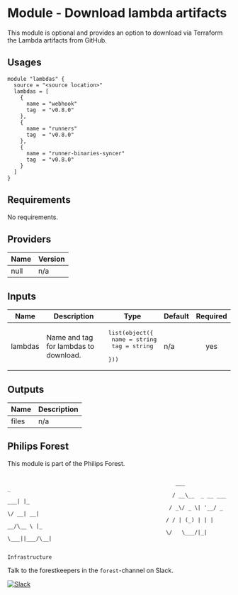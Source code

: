 # Module - Download lambda artifacts

This module is optional and provides an option to download via Terraform the Lambda artifacts from GitHub.

## Usages

```
module "lambdas" {
  source = "<source location>"
  lambdas = [
    {
      name = "webhook"
      tag  = "v0.8.0"
    },
    {
      name = "runners"
      tag  = "v0.8.0"
    },
    {
      name = "runner-binaries-syncer"
      tag  = "v0.8.0"
    }
  ]
}
```

<!-- BEGINNING OF PRE-COMMIT-TERRAFORM DOCS HOOK -->
## Requirements

No requirements.

## Providers

| Name | Version |
| ---- | ------- |
| null | n/a     |

## Inputs

| Name    | Description                           | Type                                                                        | Default | Required |
| ------- | ------------------------------------- | --------------------------------------------------------------------------- | ------- | :------: |
| lambdas | Name and tag for lambdas to download. | <pre>list(object({<br>    name = string<br>    tag  = string<br>  }))</pre> | n/a     |   yes    |

## Outputs

| Name  | Description |
| ----- | ----------- |
| files | n/a         |

<!-- END OF PRE-COMMIT-TERRAFORM DOCS HOOK -->

## Philips Forest

This module is part of the Philips Forest.

```

                                                     ___                   _
                                                    / __\__  _ __ ___  ___| |_
                                                   / _\/ _ \| '__/ _ \/ __| __|
                                                  / / | (_) | | |  __/\__ \ |_
                                                  \/   \___/|_|  \___||___/\__|

                                                                 Infrastructure

```

Talk to the forestkeepers in the `forest`-channel on Slack.

[![Slack](https://philips-software-slackin.now.sh/badge.svg)](https://philips-software-slackin.now.sh)
